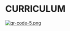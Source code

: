 # CURRICULUM

[![qr-code-5.png](https://i.postimg.cc/W3HYjN1y/qr-code-5.png)](https://postimg.cc/0M700qmG)
